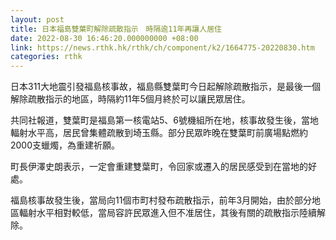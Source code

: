 ```yaml
---
layout: post
title: 日本福島雙葉町解除疏散指示　時隔逾11年再讓人居住
date: 2022-08-30 16:46:20.000000000 +08:00
link: https://news.rthk.hk/rthk/ch/component/k2/1664775-20220830.htm
categories: rthk
---
```


日本311大地震引發福島核事故，福島縣雙葉町今日起解除疏散指示，是最後一個解除疏散指示的地區，時隔約11年5個月終於可以讓民眾居住。

共同社報道，雙葉町是福島第一核電站5、6號機組所在地，核事故發生後，當地輻射水平高，居民曾集體疏散到埼玉縣。部分民眾昨晚在雙葉町前廣場點燃約2000支蠟燭，為重建祈願。

町長伊澤史朗表示，一定會重建雙葉町，令回家或遷入的居民感受到在當地的好處。

福島核事故發生後，當局向11個市町村發布疏散指示，前年3月開始，由於部分地區輻射水平相對較低，當局容許民眾進入但不准居住，其後有關的疏散指示陸續解除。
